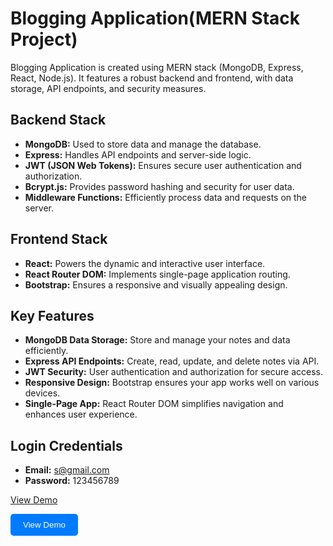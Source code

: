 # Blogging Application(MERN Stack Project)

Blogging Application is created using MERN stack (MongoDB, Express, React, Node.js). It features a robust backend and frontend, with data storage, API endpoints, and security measures.

## Backend Stack
- **MongoDB:** Used to store data and manage the database.
- **Express:** Handles API endpoints and server-side logic.
- **JWT (JSON Web Tokens):** Ensures secure user authentication and authorization.
- **Bcrypt.js:** Provides password hashing and security for user data.
- **Middleware Functions:** Efficiently process data and requests on the server.

## Frontend Stack
- **React:** Powers the dynamic and interactive user interface.
- **React Router DOM:** Implements single-page application routing.
- **Bootstrap:** Ensures a responsive and visually appealing design.

## Key Features
- **MongoDB Data Storage:** Store and manage your notes and data efficiently.
- **Express API Endpoints:** Create, read, update, and delete notes via API.
- **JWT Security:** User authentication and authorization for secure access.
- **Responsive Design:** Bootstrap ensures your app works well on various devices.
- **Single-Page App:** React Router DOM simplifies navigation and enhances user experience.






## Login Credentials
- **Email:** s@gmail.com
- **Password:** 123456789





[View Demo](https://blog-frontend-seven-eta.vercel.app/)

<button onclick="window.open('https://blog-frontend-seven-eta.vercel.app/', '_blank')" style="background-color: #007bff; color: white; padding: 10px 20px; border: none; border-radius: 5px; cursor: pointer;">View Demo</button>






